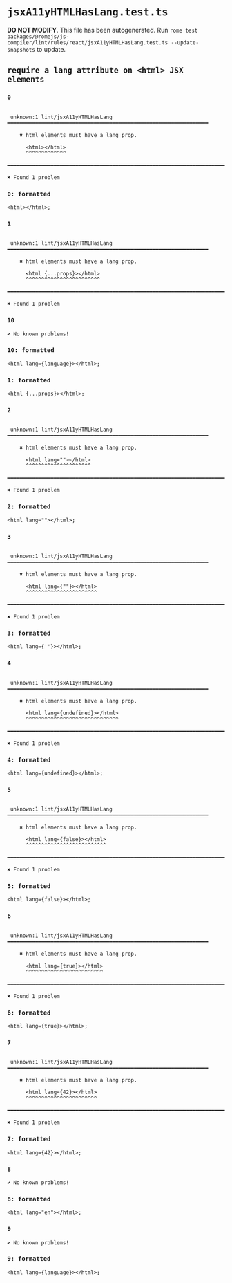 # `jsxA11yHTMLHasLang.test.ts`

**DO NOT MODIFY**. This file has been autogenerated. Run `rome test packages/@romejs/js-compiler/lint/rules/react/jsxA11yHTMLHasLang.test.ts --update-snapshots` to update.

## `require a lang attribute on <html> JSX elements`

### `0`

```

 unknown:1 lint/jsxA11yHTMLHasLang ━━━━━━━━━━━━━━━━━━━━━━━━━━━━━━━━━━━━━━━━━━━━━━━━━━━━━━━━━━━━━━━━━

	✖ html elements must have a lang prop.

	  <html></html>
	  ^^^^^^^^^^^^^

━━━━━━━━━━━━━━━━━━━━━━━━━━━━━━━━━━━━━━━━━━━━━━━━━━━━━━━━━━━━━━━━━━━━━━━━━━━━━━━━━━━━━━━━━━━━━━━━━━━━

✖ Found 1 problem

```

### `0: formatted`

```
<html></html>;

```

### `1`

```

 unknown:1 lint/jsxA11yHTMLHasLang ━━━━━━━━━━━━━━━━━━━━━━━━━━━━━━━━━━━━━━━━━━━━━━━━━━━━━━━━━━━━━━━━━

	✖ html elements must have a lang prop.

	  <html {...props}></html>
	  ^^^^^^^^^^^^^^^^^^^^^^^^

━━━━━━━━━━━━━━━━━━━━━━━━━━━━━━━━━━━━━━━━━━━━━━━━━━━━━━━━━━━━━━━━━━━━━━━━━━━━━━━━━━━━━━━━━━━━━━━━━━━━

✖ Found 1 problem

```

### `10`

```
✔ No known problems!

```

### `10: formatted`

```
<html lang={language}></html>;

```

### `1: formatted`

```
<html {...props}></html>;

```

### `2`

```

 unknown:1 lint/jsxA11yHTMLHasLang ━━━━━━━━━━━━━━━━━━━━━━━━━━━━━━━━━━━━━━━━━━━━━━━━━━━━━━━━━━━━━━━━━

	✖ html elements must have a lang prop.

	  <html lang=""></html>
	  ^^^^^^^^^^^^^^^^^^^^^

━━━━━━━━━━━━━━━━━━━━━━━━━━━━━━━━━━━━━━━━━━━━━━━━━━━━━━━━━━━━━━━━━━━━━━━━━━━━━━━━━━━━━━━━━━━━━━━━━━━━

✖ Found 1 problem

```

### `2: formatted`

```
<html lang=""></html>;

```

### `3`

```

 unknown:1 lint/jsxA11yHTMLHasLang ━━━━━━━━━━━━━━━━━━━━━━━━━━━━━━━━━━━━━━━━━━━━━━━━━━━━━━━━━━━━━━━━━

	✖ html elements must have a lang prop.

	  <html lang={""}></html>
	  ^^^^^^^^^^^^^^^^^^^^^^^

━━━━━━━━━━━━━━━━━━━━━━━━━━━━━━━━━━━━━━━━━━━━━━━━━━━━━━━━━━━━━━━━━━━━━━━━━━━━━━━━━━━━━━━━━━━━━━━━━━━━

✖ Found 1 problem

```

### `3: formatted`

```
<html lang={''}></html>;

```

### `4`

```

 unknown:1 lint/jsxA11yHTMLHasLang ━━━━━━━━━━━━━━━━━━━━━━━━━━━━━━━━━━━━━━━━━━━━━━━━━━━━━━━━━━━━━━━━━

	✖ html elements must have a lang prop.

	  <html lang={undefined}></html>
	  ^^^^^^^^^^^^^^^^^^^^^^^^^^^^^^

━━━━━━━━━━━━━━━━━━━━━━━━━━━━━━━━━━━━━━━━━━━━━━━━━━━━━━━━━━━━━━━━━━━━━━━━━━━━━━━━━━━━━━━━━━━━━━━━━━━━

✖ Found 1 problem

```

### `4: formatted`

```
<html lang={undefined}></html>;

```

### `5`

```

 unknown:1 lint/jsxA11yHTMLHasLang ━━━━━━━━━━━━━━━━━━━━━━━━━━━━━━━━━━━━━━━━━━━━━━━━━━━━━━━━━━━━━━━━━

	✖ html elements must have a lang prop.

	  <html lang={false}></html>
	  ^^^^^^^^^^^^^^^^^^^^^^^^^^

━━━━━━━━━━━━━━━━━━━━━━━━━━━━━━━━━━━━━━━━━━━━━━━━━━━━━━━━━━━━━━━━━━━━━━━━━━━━━━━━━━━━━━━━━━━━━━━━━━━━

✖ Found 1 problem

```

### `5: formatted`

```
<html lang={false}></html>;

```

### `6`

```

 unknown:1 lint/jsxA11yHTMLHasLang ━━━━━━━━━━━━━━━━━━━━━━━━━━━━━━━━━━━━━━━━━━━━━━━━━━━━━━━━━━━━━━━━━

	✖ html elements must have a lang prop.

	  <html lang={true}></html>
	  ^^^^^^^^^^^^^^^^^^^^^^^^^

━━━━━━━━━━━━━━━━━━━━━━━━━━━━━━━━━━━━━━━━━━━━━━━━━━━━━━━━━━━━━━━━━━━━━━━━━━━━━━━━━━━━━━━━━━━━━━━━━━━━

✖ Found 1 problem

```

### `6: formatted`

```
<html lang={true}></html>;

```

### `7`

```

 unknown:1 lint/jsxA11yHTMLHasLang ━━━━━━━━━━━━━━━━━━━━━━━━━━━━━━━━━━━━━━━━━━━━━━━━━━━━━━━━━━━━━━━━━

	✖ html elements must have a lang prop.

	  <html lang={42}></html>
	  ^^^^^^^^^^^^^^^^^^^^^^^

━━━━━━━━━━━━━━━━━━━━━━━━━━━━━━━━━━━━━━━━━━━━━━━━━━━━━━━━━━━━━━━━━━━━━━━━━━━━━━━━━━━━━━━━━━━━━━━━━━━━

✖ Found 1 problem

```

### `7: formatted`

```
<html lang={42}></html>;

```

### `8`

```
✔ No known problems!

```

### `8: formatted`

```
<html lang="en"></html>;

```

### `9`

```
✔ No known problems!

```

### `9: formatted`

```
<html lang={language}></html>;

```
